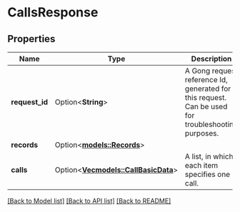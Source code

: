 # CallsResponse

## Properties

Name | Type | Description | Notes
------------ | ------------- | ------------- | -------------
**request_id** | Option<**String**> | A Gong request reference Id, generated for this request. Can be used for troubleshooting purposes. | [optional]
**records** | Option<[**models::Records**](Records.md)> |  | [optional]
**calls** | Option<[**Vec<models::CallBasicData>**](CallBasicData.md)> | A list, in which each item specifies one call. | [optional]

[[Back to Model list]](../README.md#documentation-for-models) [[Back to API list]](../README.md#documentation-for-api-endpoints) [[Back to README]](../README.md)


